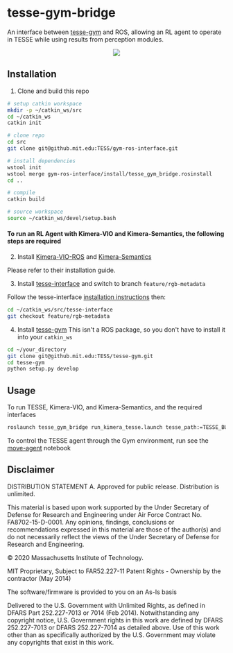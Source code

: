 # tesse-gym-bridge

An interface between [tesse-gym](https://github.mit.edu/TESS/tesse-gym) and ROS, allowing an RL agent to operate in TESSE while using results from perception modules.

<div align="center">
  <img src="docs/tesse_kimera_gym_2.gif">
</div>

## Installation

1. Clone and build this repo

```sh
# setup catkin workspace
mkdir -p ~/catkin_ws/src
cd ~/catkin_ws
catkin init

# clone repo
cd src
git clone git@github.mit.edu:TESS/gym-ros-interface.git

# install dependencies
wstool init
wstool merge gym-ros-interface/install/tesse_gym_bridge.rosinstall 
cd ..

# compile
catkin build

# source workspace
source ~/catkin_ws/devel/setup.bash
```

#### To run an RL Agent with Kimera-VIO and Kimera-Semantics, the following steps are required

2. Install [Kimera-VIO-ROS](https://github.com/MIT-SPARK/Kimera-VIO-ROS) and [Kimera-Semantics](https://github.com/MIT-SPARK/Kimera-Semantics)

Please refer to their installation guide.


3. Install [tesse-interface](https://github.mit.edu/TESS/tesse-interface/tree/feature/rgb-metadata) and switch to branch `feature/rgb-metadata`

Follow the tesse-interface [installation instructions](https://github.mit.edu/TESS/tesse-interface) then:

```sh
cd ~/catkin_ws/src/tesse-interface
git checkout feature/rgb-metadata 
```

4. Install [tesse-gym](https://github.mit.edu/TESS/tesse-gym)
This isn't a ROS package, so you don't have to install it into your `catkin_ws`

```sh
cd ~/your_directory
git clone git@github.mit.edu:TESS/tesse-gym.git
cd tesse-gym
python setup.py develop
```


## Usage

To run TESSE, Kimera-VIO, and Kimera-Semantics, and the required interfaces

```sh
roslaunch tesse_gym_bridge run_kimera_tesse.launch tesse_path:=TESSE_BUILD_PATH
```

To control the TESSE agent through the Gym environment, run see the [move-agent](./notebooks/move-agent.ipynb) notebook

## Disclaimer

DISTRIBUTION STATEMENT A. Approved for public release. Distribution is unlimited.

This material is based upon work supported by the Under Secretary of Defense for Research and Engineering under Air Force Contract No. FA8702-15-D-0001. Any opinions, findings, conclusions or recommendations expressed in this material are those of the author(s) and do not necessarily reflect the views of the Under Secretary of Defense for Research and Engineering.

© 2020 Massachusetts Institute of Technology.

MIT Proprietary, Subject to FAR52.227-11 Patent Rights - Ownership by the contractor (May 2014)

The software/firmware is provided to you on an As-Is basis

Delivered to the U.S. Government with Unlimited Rights, as defined in DFARS Part 252.227-7013 or 7014 (Feb 2014). Notwithstanding any copyright notice, U.S. Government rights in this work are defined by DFARS 252.227-7013 or DFARS 252.227-7014 as detailed above. Use of this work other than as specifically authorized by the U.S. Government may violate any copyrights that exist in this work.

